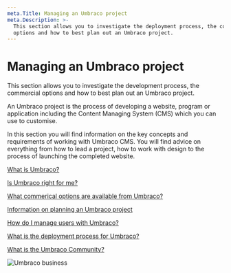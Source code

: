 ```yaml
---
meta.Title: Managing an Umbraco project
meta.Description: >-
  This section allows you to investigate the deployment process, the commercial
  options and how to best plan out an Umbraco project.
---
```


# Managing an Umbraco project

This section allows you to investigate the development process, the commercial options and how to best plan out an Umbraco project.

An Umbraco project is the process of developing a website, program or application including the Content Managing System (CMS) which you can use to customise.

In this section you will find information on the key concepts and requirements of working with Umbraco CMS. You will find advice on everything from how to lead a project, how to work with design to the process of launching the completed website.

[What is Umbraco?](https://umbraco.com/products/umbraco-cms)

[Is Umbraco right for me?](https://umbraco.com/why-choose-umbraco/)

[What commerical options are available from Umbraco?](https://umbraco.com/products/)

[Information on planning an Umbraco project](../umbraco-cms/fundamentals/setup/requirements.md)

[How do I manage users with Umbraco?](../umbraco-cms/fundamentals/data/users.md)

[What is the deployment process for Umbraco?](../umbraco-cloud/deployment/)

[What is the Umbraco Community?](https://community.umbraco.com)

![Umbraco business](images/Documentation\_blogpost\_styleguide\_b.png)
